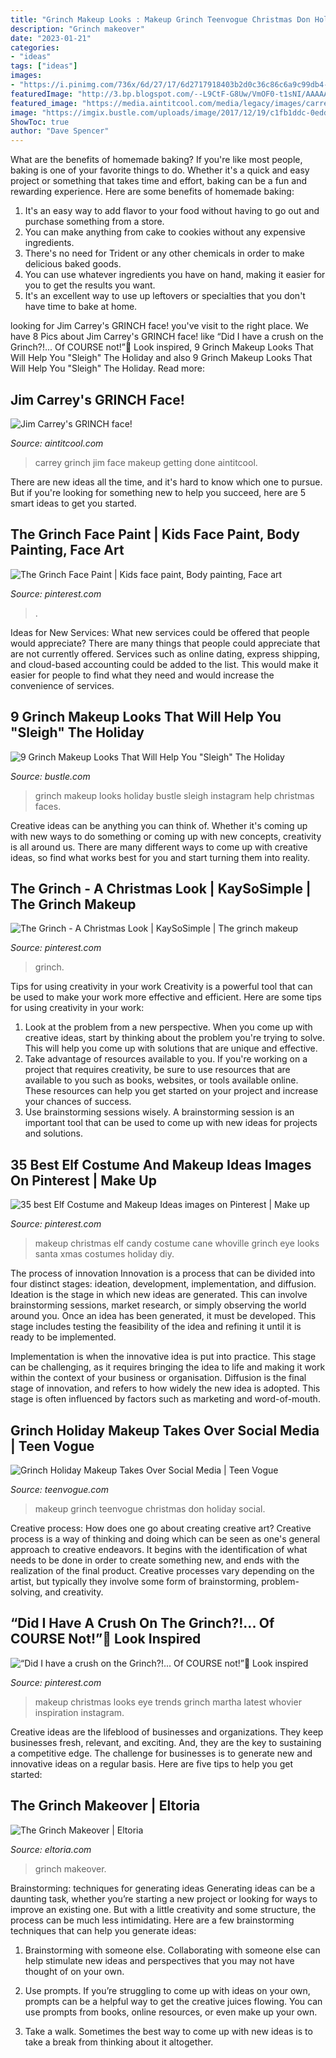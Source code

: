 ```yaml
---
title: "Grinch Makeup Looks : Makeup Grinch Teenvogue Christmas Don Holiday Social"
description: "Grinch makeover"
date: "2023-01-21"
categories:
- "ideas"
tags: ["ideas"]
images:
- "https://i.pinimg.com/736x/6d/27/17/6d2717918403b2d0c36c86c6a9c99db4--character-costumes-the-grinch.jpg"
featuredImage: "http://3.bp.blogspot.com/--L9CtF-G8Uw/VmOF0-t1sNI/AAAAAAAAFPQ/aN0znzdLaeg/s1600/IMG_7151.JPG"
featured_image: "https://media.aintitcool.com/media/legacy/images/carrey-grinchface.jpg"
image: "https://imgix.bustle.com/uploads/image/2017/12/19/c1fb1ddc-0edd-4b31-9326-891fa9c9b86e-screen-shot-2017-12-19-at-100003-am.png?w=1200&amp;h=630&amp;q=70&amp;fit=crop&amp;crop=faces&amp;fm=jpg"
ShowToc: true
author: "Dave Spencer"
---
```



What are the benefits of homemade baking?
If you're like most people, baking is one of your favorite things to do. Whether it's a quick and easy project or something that takes time and effort, baking can be a fun and rewarding experience. Here are some benefits of homemade baking: 
1) It's an easy way to add flavor to your food without having to go out and purchase something from a store. 
2) You can make anything from cake to cookies without any expensive ingredients. 
3) There's no need for Trident or any other chemicals in order to make delicious baked goods. 
4) You can use whatever ingredients you have on hand, making it easier for you to get the results you want. 
5) It's an excellent way to use up leftovers or specialties that you don't have time to bake at home.

	

		
looking for Jim Carrey&#039;s GRINCH face! you've visit to the right place. We have 8 Pics about Jim Carrey&#039;s GRINCH face! like “Did I have a crush on the Grinch?!... Of COURSE not!”🎄 Look inspired, 9 Grinch Makeup Looks That Will Help You &quot;Sleigh&quot; The Holiday and also 9 Grinch Makeup Looks That Will Help You &quot;Sleigh&quot; The Holiday. Read more:
		
    
## Jim Carrey&#039;s GRINCH Face!

<img loading=lazy src="https://media.aintitcool.com/media/legacy/images/carrey-grinchface.jpg" onerror="this.onerror=null;this.src='https://tse2.mm.bing.net/th?id=OIP.2EkQyWHTEq8F0IuA-r3K5gHaFi&amp;pid=15.1';" alt="Jim Carrey&#039;s GRINCH face!">

_Source: aintitcool.com_

>carrey grinch jim face makeup getting done aintitcool. 

	

There are new ideas all the time, and it's hard to know which one to pursue. But if you're looking for something new to help you succeed, here are 5 smart ideas to get you started.

    
## The Grinch Face Paint | Kids Face Paint, Body Painting, Face Art

<img loading=lazy src="https://i.pinimg.com/736x/6d/27/17/6d2717918403b2d0c36c86c6a9c99db4--character-costumes-the-grinch.jpg" onerror="this.onerror=null;this.src='https://tse1.mm.bing.net/th?id=OIP.qrOLSMwdc8tOXQgmFUB3zQHaLH&amp;pid=15.1';" alt="The Grinch Face Paint | Kids face paint, Body painting, Face art">

_Source: pinterest.com_

>. 

	

Ideas for New Services: What new services could be offered that people would appreciate?
There are many things that people could appreciate that are not currently offered. Services such as online dating, express shipping, and cloud-based accounting could be added to the list. This would make it easier for people to find what they need and would increase the convenience of services.

    
## 9 Grinch Makeup Looks That Will Help You &quot;Sleigh&quot; The Holiday

<img loading=lazy src="https://imgix.bustle.com/uploads/image/2017/12/19/c1fb1ddc-0edd-4b31-9326-891fa9c9b86e-screen-shot-2017-12-19-at-100003-am.png?w=1200&amp;h=630&amp;q=70&amp;fit=crop&amp;crop=faces&amp;fm=jpg" onerror="this.onerror=null;this.src='https://tse3.mm.bing.net/th?id=OIP.I7Sba1jKkFQCMOAfKJYh4QHaD4&amp;pid=15.1';" alt="9 Grinch Makeup Looks That Will Help You &quot;Sleigh&quot; The Holiday">

_Source: bustle.com_

>grinch makeup looks holiday bustle sleigh instagram help christmas faces. 

	

Creative ideas can be anything you can think of. Whether it's coming up with new ways to do something or coming up with new concepts, creativity is all around us. There are many different ways to come up with creative ideas, so find what works best for you and start turning them into reality.

    
## The Grinch - A Christmas Look | KaySoSimple | The Grinch Makeup

<img loading=lazy src="https://i.pinimg.com/736x/61/69/ad/6169ad0108402ccea6c246c73c0dddfc.jpg" onerror="this.onerror=null;this.src='https://tse3.mm.bing.net/th?id=OIP.mAJqnTlBbn2cK00o4S6eswHaJL&amp;pid=15.1';" alt="The Grinch - A Christmas Look | KaySoSimple | The grinch makeup">

_Source: pinterest.com_

>grinch. 

	

Tips for using creativity in your work
Creativity is a powerful tool that can be used to make your work more effective and efficient. Here are some tips for using creativity in your work:
1. Look at the problem from a new perspective. When you come up with creative ideas, start by thinking about the problem you're trying to solve. This will help you come up with solutions that are unique and effective.
2. Take advantage of resources available to you. If you're working on a project that requires creativity, be sure to use resources that are available to you such as books, websites, or tools available online. These resources can help you get started on your project and increase your chances of success.
3. Use brainstorming sessions wisely. A brainstorming session is an important tool that can be used to come up with new ideas for projects and solutions.

    
## 35 Best Elf Costume And Makeup Ideas Images On Pinterest | Make Up

<img loading=lazy src="https://i.pinimg.com/736x/64/f8/dc/64f8dc46c3ea79089a8d83052c0a8272--christmas-makeup-look-holiday-makeup.jpg" onerror="this.onerror=null;this.src='https://tse2.mm.bing.net/th?id=OIP.gIbg99d1UPQxLrcdps2V0QHaL2&amp;pid=15.1';" alt="35 best Elf Costume and Makeup Ideas images on Pinterest | Make up">

_Source: pinterest.com_

>makeup christmas elf candy costume cane whoville grinch eye looks santa xmas costumes holiday diy. 

	

The process of innovation
Innovation is a process that can be divided into four distinct stages: ideation, development, implementation, and diffusion.
Ideation is the stage in which new ideas are generated. This can involve brainstorming sessions, market research, or simply observing the world around you. Once an idea has been generated, it must be developed. This stage includes testing the feasibility of the idea and refining it until it is ready to be implemented.

Implementation is when the innovative idea is put into practice. This stage can be challenging, as it requires bringing the idea to life and making it work within the context of your business or organisation. Diffusion is the final stage of innovation, and refers to how widely the new idea is adopted. This stage is often influenced by factors such as marketing and word-of-mouth.

    
## Grinch Holiday Makeup Takes Over Social Media | Teen Vogue

<img loading=lazy src="https://assets.teenvogue.com/photos/5a36bbf9f01b6d6b153e9995/16:9/w_1280,c_limit/facebook.jpg" onerror="this.onerror=null;this.src='https://tse2.mm.bing.net/th?id=OIP.vopOBN46AN1R7b8VhV8eSgHaD4&amp;pid=15.1';" alt="Grinch Holiday Makeup Takes Over Social Media | Teen Vogue">

_Source: teenvogue.com_

>makeup grinch teenvogue christmas don holiday social. 

	

Creative process: How does one go about creating creative art?
Creative process is a way of thinking and doing which can be seen as one's general approach to creative endeavors. It begins with the identification of what needs to be done in order to create something new, and ends with the realization of the final product. Creative processes vary depending on the artist, but typically they involve some form of brainstorming, problem-solving, and creativity.

    
## “Did I Have A Crush On The Grinch?!... Of COURSE Not!”🎄 Look Inspired

<img loading=lazy src="https://i.pinimg.com/736x/8c/80/a5/8c80a5b52309911cd9ff82e6595b0b62.jpg" onerror="this.onerror=null;this.src='https://tse1.mm.bing.net/th?id=OIP.iK6kn1xlQ7TW-qEaHZhz1AHaJQ&amp;pid=15.1';" alt="“Did I have a crush on the Grinch?!... Of COURSE not!”🎄 Look inspired">

_Source: pinterest.com_

>makeup christmas looks eye trends grinch martha latest whovier inspiration instagram. 

	

Creative ideas are the lifeblood of businesses and organizations. They keep businesses fresh, relevant, and exciting. And, they are the key to sustaining a competitive edge. The challenge for businesses is to generate new and innovative ideas on a regular basis. Here are five tips to help you get started:

    
## The Grinch Makeover | Eltoria

<img loading=lazy src="http://3.bp.blogspot.com/--L9CtF-G8Uw/VmOF0-t1sNI/AAAAAAAAFPQ/aN0znzdLaeg/s1600/IMG_7151.JPG" onerror="this.onerror=null;this.src='https://tse3.mm.bing.net/th?id=OIP.olCge7ncer2YTi2WtWw2ogHaE7&amp;pid=15.1';" alt="The Grinch Makeover | Eltoria">

_Source: eltoria.com_

>grinch makeover. 

	

Brainstorming: techniques for generating ideas
Generating ideas can be a daunting task, whether you’re starting a new project or looking for ways to improve an existing one. But with a little creativity and some structure, the process can be much less intimidating.
Here are a few brainstorming techniques that can help you generate ideas:

1. Brainstorming with someone else. Collaborating with someone else can help stimulate new ideas and perspectives that you may not have thought of on your own.

2. Use prompts. If you’re struggling to come up with ideas on your own, prompts can be a helpful way to get the creative juices flowing. You can use prompts from books, online resources, or even make up your own.

3. Take a walk. Sometimes the best way to come up with new ideas is to take a break from thinking about it altogether.

